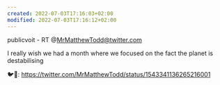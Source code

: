 ```yaml
---
created: 2022-07-03T17:16:03+02:00
modified: 2022-07-03T17:16:12+02:00
---
```


publicvoit - RT @MrMatthewTodd@twitter.com

I really wish we had a month where we focused on the fact the planet is destabilising

🐦🔗: https://twitter.com/MrMatthewTodd/status/1543341136265216001
